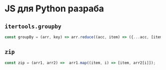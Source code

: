 
# JS для Python разраба

## `itertools.groupby`

```js
const groupBy = (arr, key) => arr.reduce((acc, item) => ({...acc, [item[key]]: [...acc[item[key]] || [], item]}), {});
```

## `zip`

```js
const zip = (arr1, arr2) =>  arr1.map((item, i) => [item, arr2[i]]);
```
